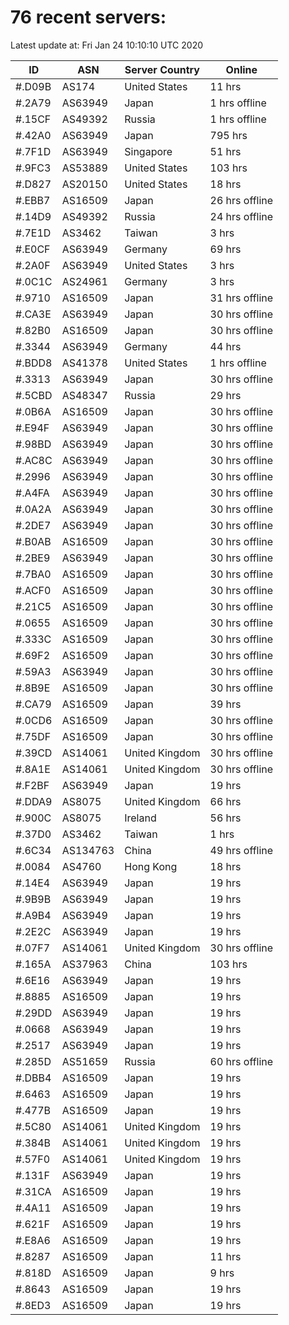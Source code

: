 # 76 recent servers:

Latest update at: Fri Jan 24 10:10:10 UTC 2020

| ID | ASN | Server Country | Online |
| -- | --- | -------------- | ------ |
| #.D09B | AS174 | United States | 11 hrs |
| #.2A79 | AS63949 | Japan | 1 hrs offline |
| #.15CF | AS49392 | Russia | 1 hrs offline |
| #.42A0 | AS63949 | Japan | 795 hrs |
| #.7F1D | AS63949 | Singapore | 51 hrs |
| #.9FC3 | AS53889 | United States | 103 hrs |
| #.D827 | AS20150 | United States | 18 hrs |
| #.EBB7 | AS16509 | Japan | 26 hrs offline |
| #.14D9 | AS49392 | Russia | 24 hrs offline |
| #.7E1D | AS3462 | Taiwan | 3 hrs |
| #.E0CF | AS63949 | Germany | 69 hrs |
| #.2A0F | AS63949 | United States | 3 hrs |
| #.0C1C | AS24961 | Germany | 3 hrs |
| #.9710 | AS16509 | Japan | 31 hrs offline |
| #.CA3E | AS63949 | Japan | 30 hrs offline |
| #.82B0 | AS16509 | Japan | 30 hrs offline |
| #.3344 | AS63949 | Germany | 44 hrs |
| #.BDD8 | AS41378 | United States | 1 hrs offline |
| #.3313 | AS63949 | Japan | 30 hrs offline |
| #.5CBD | AS48347 | Russia | 29 hrs |
| #.0B6A | AS16509 | Japan | 30 hrs offline |
| #.E94F | AS63949 | Japan | 30 hrs offline |
| #.98BD | AS63949 | Japan | 30 hrs offline |
| #.AC8C | AS63949 | Japan | 30 hrs offline |
| #.2996 | AS63949 | Japan | 30 hrs offline |
| #.A4FA | AS63949 | Japan | 30 hrs offline |
| #.0A2A | AS63949 | Japan | 30 hrs offline |
| #.2DE7 | AS63949 | Japan | 30 hrs offline |
| #.B0AB | AS16509 | Japan | 30 hrs offline |
| #.2BE9 | AS63949 | Japan | 30 hrs offline |
| #.7BA0 | AS16509 | Japan | 30 hrs offline |
| #.ACF0 | AS16509 | Japan | 30 hrs offline |
| #.21C5 | AS16509 | Japan | 30 hrs offline |
| #.0655 | AS16509 | Japan | 30 hrs offline |
| #.333C | AS16509 | Japan | 30 hrs offline |
| #.69F2 | AS16509 | Japan | 30 hrs offline |
| #.59A3 | AS63949 | Japan | 30 hrs offline |
| #.8B9E | AS16509 | Japan | 30 hrs offline |
| #.CA79 | AS16509 | Japan | 39 hrs |
| #.0CD6 | AS16509 | Japan | 30 hrs offline |
| #.75DF | AS16509 | Japan | 30 hrs offline |
| #.39CD | AS14061 | United Kingdom | 30 hrs offline |
| #.8A1E | AS14061 | United Kingdom | 30 hrs offline |
| #.F2BF | AS63949 | Japan | 19 hrs |
| #.DDA9 | AS8075 | United Kingdom | 66 hrs |
| #.900C | AS8075 | Ireland | 56 hrs |
| #.37D0 | AS3462 | Taiwan | 1 hrs |
| #.6C34 | AS134763 | China | 49 hrs offline |
| #.0084 | AS4760 | Hong Kong | 18 hrs |
| #.14E4 | AS63949 | Japan | 19 hrs |
| #.9B9B | AS63949 | Japan | 19 hrs |
| #.A9B4 | AS63949 | Japan | 19 hrs |
| #.2E2C | AS63949 | Japan | 19 hrs |
| #.07F7 | AS14061 | United Kingdom | 30 hrs offline |
| #.165A | AS37963 | China | 103 hrs |
| #.6E16 | AS63949 | Japan | 19 hrs |
| #.8885 | AS16509 | Japan | 19 hrs |
| #.29DD | AS63949 | Japan | 19 hrs |
| #.0668 | AS63949 | Japan | 19 hrs |
| #.2517 | AS63949 | Japan | 19 hrs |
| #.285D | AS51659 | Russia | 60 hrs offline |
| #.DBB4 | AS16509 | Japan | 19 hrs |
| #.6463 | AS16509 | Japan | 19 hrs |
| #.477B | AS16509 | Japan | 19 hrs |
| #.5C80 | AS14061 | United Kingdom | 19 hrs |
| #.384B | AS14061 | United Kingdom | 19 hrs |
| #.57F0 | AS14061 | United Kingdom | 19 hrs |
| #.131F | AS63949 | Japan | 19 hrs |
| #.31CA | AS16509 | Japan | 19 hrs |
| #.4A11 | AS16509 | Japan | 19 hrs |
| #.621F | AS16509 | Japan | 19 hrs |
| #.E8A6 | AS16509 | Japan | 19 hrs |
| #.8287 | AS16509 | Japan | 11 hrs |
| #.818D | AS16509 | Japan | 9 hrs |
| #.8643 | AS16509 | Japan | 19 hrs |
| #.8ED3 | AS16509 | Japan | 19 hrs |

